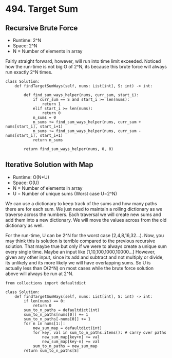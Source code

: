 # 494. Target Sum

## Recursive Brute Force
- Runtime: 2^N
- Space: 2^N
- N = Number of elements in array

Fairly straight forward, however, will run into time limit exceeded.
Noticed how the run-time is not big O of 2^N, its because this brute force will always run exactly 2^N times.

```
class Solution:
    def findTargetSumWays(self, nums: List[int], S: int) -> int:
        
        def find_sum_ways_helper(nums, curr_sum, start_i):
            if curr_sum == S and start_i >= len(nums):
                return 1
            elif start_i >= len(nums):
                return 0
            n_sums = 0
            n_sums += find_sum_ways_helper(nums, curr_sum + nums[start_i], start_i+1)
            n_sums += find_sum_ways_helper(nums, curr_sum - nums[start_i], start_i+1)
            return n_sums
        
        return find_sum_ways_helper(nums, 0, 0)
```

## Iterative Solution with Map
- Runtime: O(N*U)
- Space: O(U)
- N = Number of elements in array
- U = Number of unique sums (Worst case U=2^N)

We can use a dictionary to keep track of the sums and how many paths there are for each sum.
We just need to maintain a rolling dictionary as we traverse across the numbers.
Each traversal we will create new sums and add them into a new dictionary.
We will move the values across from the old dictionary as well.

For the run-time, U can be 2^N for the worst case (2,4,8,16,32...).
Now, you may think this is solution is terrible compared to the previous recursive solution.
That maybe true but only if we were to always create a unique sum every single time.
Maybe an input like [1,10,100,1000,10000...]
However, given any other input, since its add and subtract and not multiply or divide, its unlikely and its more likely we will have overlapping sums.
So U is actually less than O(2^N) on most cases while the brute force solution above will always be run at 2^N.

```
from collections import defaultdict

class Solution:
    def findTargetSumWays(self, nums: List[int], S: int) -> int:
        if len(nums) == 0:
            return 0
        sum_to_n_paths = defaultdict(int)
        sum_to_n_paths[nums[0]] += 1
        sum_to_n_paths[-nums[0]] += 1
        for n in nums[1:]:
            new_sum_map = defaultdict(int)
            for key, val in sum_to_n_paths.items(): # carry over paths
                new_sum_map[key+n] += val
                new_sum_map[key-n] += val
            sum_to_n_paths = new_sum_map
        return sum_to_n_paths[S]
```
